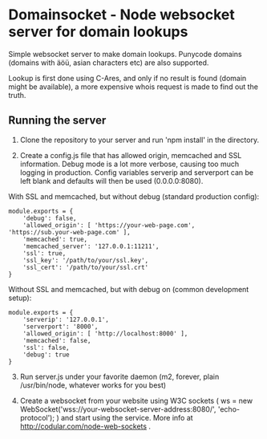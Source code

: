 # Domainsocket - Node websocket server for domain lookups

Simple websocket server to make domain lookups. Punycode domains (domains with äöü, asian characters etc) are also supported.

Lookup is first done using C-Ares, and only if no result is found (domain might be available), a more expensive whois request is made to find out the truth.

## Running the server

1) Clone the repository to your server and run 'npm install' in the directory.

2) Create a config.js file that has allowed origin, memcached and SSL information. Debug mode is a lot more verbose, causing too much logging in production. Config variables serverip and serverport can be left blank and defaults will then be used (0.0.0.0:8080).

With SSL and memcached, but without debug (standard production config):
```
module.exports = {
    'debug': false,
    'allowed_origin': [ 'https://your-web-page.com', 'https://sub.your-web-page.com' ],
    'memcached': true,
    'memcached_server': '127.0.0.1:11211',
    'ssl': true,
    'ssl_key': '/path/to/your/ssl.key',
    'ssl_cert': '/path/to/your/ssl.crt'
}
```

Without SSL and memcached, but with debug on (common development setup):
```
module.exports = {
    'serverip': '127.0.0.1',
    'serverport': '8000',
    'allowed_origin': [ 'http://localhost:8000' ],
    'memcached': false,
    'ssl': false,
    'debug': true
}
```

3) Run server.js under your favorite daemon (m2, forever, plain /usr/bin/node, whatever works for you best)

4) Create a websocket from your website using W3C sockets ( ws = new WebSocket('wss://your-websocket-server-address:8080/', 'echo-protocol'); ) and start using the service. More info at http://codular.com/node-web-sockets .

